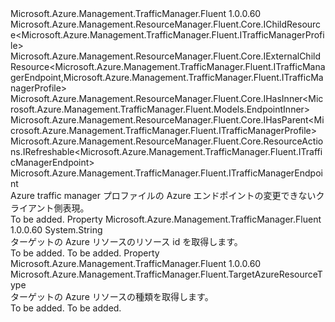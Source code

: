 <Type Name="ITrafficManagerAzureEndpoint" FullName="Microsoft.Azure.Management.TrafficManager.Fluent.ITrafficManagerAzureEndpoint">
  <TypeSignature Language="C#" Value="public interface ITrafficManagerAzureEndpoint : Microsoft.Azure.Management.ResourceManager.Fluent.Core.IChildResource&lt;Microsoft.Azure.Management.TrafficManager.Fluent.ITrafficManagerProfile&gt;, Microsoft.Azure.Management.ResourceManager.Fluent.Core.IExternalChildResource&lt;Microsoft.Azure.Management.TrafficManager.Fluent.ITrafficManagerEndpoint,Microsoft.Azure.Management.TrafficManager.Fluent.ITrafficManagerProfile&gt;, Microsoft.Azure.Management.ResourceManager.Fluent.Core.IHasInner&lt;Microsoft.Azure.Management.TrafficManager.Fluent.Models.EndpointInner&gt;, Microsoft.Azure.Management.ResourceManager.Fluent.Core.IHasParent&lt;Microsoft.Azure.Management.TrafficManager.Fluent.ITrafficManagerProfile&gt;, Microsoft.Azure.Management.ResourceManager.Fluent.Core.ResourceActions.IRefreshable&lt;Microsoft.Azure.Management.TrafficManager.Fluent.ITrafficManagerEndpoint&gt;, Microsoft.Azure.Management.TrafficManager.Fluent.ITrafficManagerEndpoint" />
  <TypeSignature Language="ILAsm" Value=".class public interface auto ansi abstract ITrafficManagerAzureEndpoint implements class Microsoft.Azure.Management.ResourceManager.Fluent.Core.IChildResource`1&lt;class Microsoft.Azure.Management.TrafficManager.Fluent.ITrafficManagerProfile&gt;, class Microsoft.Azure.Management.ResourceManager.Fluent.Core.IExternalChildResource`2&lt;class Microsoft.Azure.Management.TrafficManager.Fluent.ITrafficManagerEndpoint, class Microsoft.Azure.Management.TrafficManager.Fluent.ITrafficManagerProfile&gt;, class Microsoft.Azure.Management.ResourceManager.Fluent.Core.IHasInner`1&lt;class Microsoft.Azure.Management.TrafficManager.Fluent.Models.EndpointInner&gt;, class Microsoft.Azure.Management.ResourceManager.Fluent.Core.IHasName, class Microsoft.Azure.Management.ResourceManager.Fluent.Core.IHasParent`1&lt;class Microsoft.Azure.Management.TrafficManager.Fluent.ITrafficManagerProfile&gt;, class Microsoft.Azure.Management.ResourceManager.Fluent.Core.ResourceActions.IIndexable, class Microsoft.Azure.Management.ResourceManager.Fluent.Core.ResourceActions.IRefreshable`1&lt;class Microsoft.Azure.Management.TrafficManager.Fluent.ITrafficManagerEndpoint&gt;, class Microsoft.Azure.Management.TrafficManager.Fluent.ITrafficManagerEndpoint" />
  <TypeSignature Language="DocId" Value="T:Microsoft.Azure.Management.TrafficManager.Fluent.ITrafficManagerAzureEndpoint" />
  <TypeSignature Language="VB.NET" Value="Public Interface ITrafficManagerAzureEndpoint&#xA;Implements IChildResource(Of ITrafficManagerProfile), IExternalChildResource(Of ITrafficManagerEndpoint, ITrafficManagerProfile), IHasInner(Of EndpointInner), IHasParent(Of ITrafficManagerProfile), IRefreshable(Of ITrafficManagerEndpoint), ITrafficManagerEndpoint" />
  <TypeSignature Language="F#" Value="type ITrafficManagerAzureEndpoint = interface&#xA;    interface ITrafficManagerEndpoint&#xA;    interface IExternalChildResource&lt;ITrafficManagerEndpoint, ITrafficManagerProfile&gt;&#xA;    interface IChildResource&lt;ITrafficManagerProfile&gt;&#xA;    interface IHasName&#xA;    interface IIndexable&#xA;    interface IHasParent&lt;ITrafficManagerProfile&gt;&#xA;    interface IRefreshable&lt;ITrafficManagerEndpoint&gt;&#xA;    interface IHasInner&lt;EndpointInner&gt;" />
  <AssemblyInfo>
    <AssemblyName>Microsoft.Azure.Management.TrafficManager.Fluent</AssemblyName>
    <AssemblyVersion>1.0.0.60</AssemblyVersion>
  </AssemblyInfo>
  <Interfaces>
    <Interface>
      <InterfaceName>Microsoft.Azure.Management.ResourceManager.Fluent.Core.IChildResource&lt;Microsoft.Azure.Management.TrafficManager.Fluent.ITrafficManagerProfile&gt;</InterfaceName>
    </Interface>
    <Interface>
      <InterfaceName>Microsoft.Azure.Management.ResourceManager.Fluent.Core.IExternalChildResource&lt;Microsoft.Azure.Management.TrafficManager.Fluent.ITrafficManagerEndpoint,Microsoft.Azure.Management.TrafficManager.Fluent.ITrafficManagerProfile&gt;</InterfaceName>
    </Interface>
    <Interface>
      <InterfaceName>Microsoft.Azure.Management.ResourceManager.Fluent.Core.IHasInner&lt;Microsoft.Azure.Management.TrafficManager.Fluent.Models.EndpointInner&gt;</InterfaceName>
    </Interface>
    <Interface>
      <InterfaceName>Microsoft.Azure.Management.ResourceManager.Fluent.Core.IHasParent&lt;Microsoft.Azure.Management.TrafficManager.Fluent.ITrafficManagerProfile&gt;</InterfaceName>
    </Interface>
    <Interface>
      <InterfaceName>Microsoft.Azure.Management.ResourceManager.Fluent.Core.ResourceActions.IRefreshable&lt;Microsoft.Azure.Management.TrafficManager.Fluent.ITrafficManagerEndpoint&gt;</InterfaceName>
    </Interface>
    <Interface>
      <InterfaceName>Microsoft.Azure.Management.TrafficManager.Fluent.ITrafficManagerEndpoint</InterfaceName>
    </Interface>
  </Interfaces>
  <Docs>
    <summary>
            Azure traffic manager プロファイルの Azure エンドポイントの変更できないクライアント側表現。
            </summary>
    <remarks>To be added.</remarks>
  </Docs>
  <Members>
    <Member MemberName="TargetAzureResourceId">
      <MemberSignature Language="C#" Value="public string TargetAzureResourceId { get; }" />
      <MemberSignature Language="ILAsm" Value=".property instance string TargetAzureResourceId" />
      <MemberSignature Language="DocId" Value="P:Microsoft.Azure.Management.TrafficManager.Fluent.ITrafficManagerAzureEndpoint.TargetAzureResourceId" />
      <MemberSignature Language="VB.NET" Value="Public ReadOnly Property TargetAzureResourceId As String" />
      <MemberSignature Language="F#" Value="member this.TargetAzureResourceId : string" Usage="Microsoft.Azure.Management.TrafficManager.Fluent.ITrafficManagerAzureEndpoint.TargetAzureResourceId" />
      <MemberType>Property</MemberType>
      <AssemblyInfo>
        <AssemblyName>Microsoft.Azure.Management.TrafficManager.Fluent</AssemblyName>
        <AssemblyVersion>1.0.0.60</AssemblyVersion>
      </AssemblyInfo>
      <ReturnValue>
        <ReturnType>System.String</ReturnType>
      </ReturnValue>
      <Docs>
        <summary>
            ターゲットの Azure リソースのリソース id を取得します。
            </summary>
        <value>To be added.</value>
        <remarks>To be added.</remarks>
      </Docs>
    </Member>
    <Member MemberName="TargetResourceType">
      <MemberSignature Language="C#" Value="public Microsoft.Azure.Management.TrafficManager.Fluent.TargetAzureResourceType TargetResourceType { get; }" />
      <MemberSignature Language="ILAsm" Value=".property instance class Microsoft.Azure.Management.TrafficManager.Fluent.TargetAzureResourceType TargetResourceType" />
      <MemberSignature Language="DocId" Value="P:Microsoft.Azure.Management.TrafficManager.Fluent.ITrafficManagerAzureEndpoint.TargetResourceType" />
      <MemberSignature Language="VB.NET" Value="Public ReadOnly Property TargetResourceType As TargetAzureResourceType" />
      <MemberSignature Language="F#" Value="member this.TargetResourceType : Microsoft.Azure.Management.TrafficManager.Fluent.TargetAzureResourceType" Usage="Microsoft.Azure.Management.TrafficManager.Fluent.ITrafficManagerAzureEndpoint.TargetResourceType" />
      <MemberType>Property</MemberType>
      <AssemblyInfo>
        <AssemblyName>Microsoft.Azure.Management.TrafficManager.Fluent</AssemblyName>
        <AssemblyVersion>1.0.0.60</AssemblyVersion>
      </AssemblyInfo>
      <ReturnValue>
        <ReturnType>Microsoft.Azure.Management.TrafficManager.Fluent.TargetAzureResourceType</ReturnType>
      </ReturnValue>
      <Docs>
        <summary>
            ターゲットの Azure リソースの種類を取得します。
            </summary>
        <value>To be added.</value>
        <remarks>To be added.</remarks>
      </Docs>
    </Member>
  </Members>
</Type>